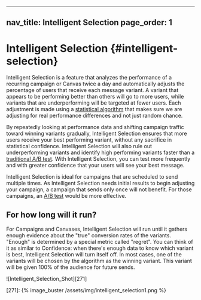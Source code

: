 
---
nav_title: Intelligent Selection
page_order: 1
---

# Intelligent Selection {#intelligent-selection}

Intelligent Selection is a feature that analyzes the performance of a recurring campaign or Canvas twice a day and automatically adjusts the percentage of users that receive each message variant. A variant that appears to be performing better than others will go to more users, while variants that are underperforming will be targeted at fewer users. Each adjustment is made using a [statistical algorithm][227] that makes sure we are adjusting for real performance differences and not just random chance.

By repeatedly looking at performance data and shifting campaign traffic toward winning variants gradually, Intelligent Selection ensures that more users receive your best performing variant, without any sacrifice in statistical confidence. Intelligent Selection will also rule out underperforming variants and identify high performing variants faster than a [traditional A/B test][1]. With Intelligent Selection, you can test more frequently and with greater confidence that your users will see your best message.

Intelligent Selection is ideal for campaigns that are scheduled to send multiple times. As Intelligent Selection needs initial results to begin adjusting your campaign, a campaign that sends only once will not benefit. For those campaigns, an [A/B test][1] would be more effective.

## For how long will it run?

For Campaigns and Canvases, Intelligent Selection will run until it gathers enough evidence about the "true" conversion rates of the variants. "Enough" is determined by a special metric called "regret". You can think of it as similar to Confidence: when there's enough data to know which variant is best, Intelligent Selection will turn itself off. In most cases, one of the variants will be chosen by the algorithm as the winning variant. This variant will be given 100% of the audience for future sends.

![Intelligent_Selection_Shot][271]

[1]: https://www.braze.com/docs/user_guide/intelligence/multivariate_testing/
[227]: https://en.wikipedia.org/wiki/Multi-armed_bandit
[271]: {% image_buster /assets/img/intelligent_selection1.png %}